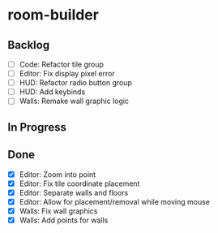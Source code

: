 # room-builder

## Backlog
- [ ] Code: Refactor tile group
- [ ] Editor: Fix display pixel error
- [ ] HUD: Refactor radio button group
- [ ] HUD: Add keybinds
- [ ] Walls: Remake wall graphic logic

## In Progress

## Done
- [X] Editor: Zoom into point
- [X] Editor: Fix tile coordinate placement
- [X] Editor: Separate walls and floors
- [X] Editor: Allow for placement/removal while moving mouse
- [X] Walls: Fix wall graphics
- [X] Walls: Add points for walls
